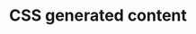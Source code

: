 ---
{
  "title": "CSS generated content",
  "description": "CSS Generated Content is content that is added to the DOM via CSS such as ::before and ::after content.",
  "category": "css",
  "keywords": [
    "CSS generated content"
  ],
  "last_test_date": "2018-07-21",
  "test_results_url": "https://a11ysupport.io/tech/css/generated_content",
  "notes": "Avoid using CSS generated content for meaningful textual additions.",
  "stats": {
    "dragon_win": {
      "chrome": {
        "81": "n",
        "70.0": "n"
      },
      "ie": {
        "11.134": null
      },
      "firefox": {
        "63.0.1": null
      }
    },
    "jaws": {
      "chrome": {
        "75": "a",
        "81": "a"
      },
      "ie": {
        "11": "n"
      },
      "firefox": {
        "67": "y",
        "74": "y"
      },
      "edge": {
        "44": null
      }
    },
    "narrator": {
      "edge": {
        "44": "a"
      }
    },
    "nvda": {
      "chrome": {
        "75": "a",
        "81": "a"
      },
      "firefox": {
        "60": "y",
        "67": "y",
        "74": "y"
      }
    },
    "talkback": {
      "and_chr": {
        "67": "y",
        "76": "y",
        "81": "y"
      }
    },
    "va_and": {
      "and_chr": {
        "77": "a",
        "81": "a"
      }
    },
    "vo_ios": {
      "ios_saf": {
        "13.4.1": "y",
        "12.3.1": "y"
      }
    },
    "vo_macos": {
      "safari": {
        "13.1": "y",
        "12.1.1": "y"
      }
    },
    "orca": {
      "firefox": {
        "69": "y",
        "74": "y"
      }
    },
    "vc_ios": {
      "ios_saf": {
        "13.4.1": "a",
        "13.0": "a"
      }
    },
    "vc_macos": {
      "safari": {
        "13.1": "a",
        "13.0.2": "a"
      }
    },
    "wsr": {
      "chrome": {
        "77": "n",
        "81": "n"
      },
      "edge": {
        "44": null
      }
    }
  },
  "links": {
    "CSS Generated Content Module Level 3": "https://www.w3.org/TR/2016/WD-css-content-3-20160602/",
    "Accessible Name and Description Computation: Step 2F": "https://www.w3.org/TR/accname-1.1/https://www.w3.org/TR/accname-1.1/#step2F.ii"
  }
}
---